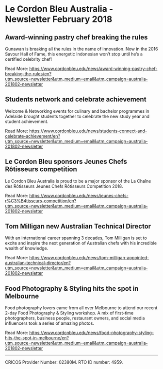 # Le Cordon Bleu Australia - Newsletter February 2018

## Award-winning pastry chef breaking the rules
Gunawan is breaking all the rules in the name of innovation. Now in the 2016 Savour Hall of Fame, this energetic Indonesian won’t stop until he’s a certified celebrity chef!

Read More: https://www.cordonbleu.edu/news/award-winning-pastry-chef-breaking-the-rules/en?utm_source=newsletter&utm_medium=email&utm_campaign=australia-201802-newsletter


## Students network and celebrate achievement
Welcome & Networking events for culinary and bachelor programmes in Adelaide brought students together to celebrate the new study year and student achievement.

Read More: https://www.cordonbleu.edu/news/students-connect-and-celebrate-achievement/en?utm_source=newsletter&utm_medium=email&utm_campaign=australia-201802-newsletter


## Le Cordon Bleu sponsors Jeunes Chefs Rôtisseurs competition
Le Cordon Bleu Australia is proud to be a major sponsor of the La Chaîne des Rôtisseurs Jeunes Chefs Rôtisseurs Competition 2018.

Read More: https://www.cordonbleu.edu/news/jeunes-chefs-r%C3%B4tisseurs-competition/en?utm_source=newsletter&utm_medium=email&utm_campaign=australia-201802-newsletter


## Tom Milligan new Australian Technical Director
With an international career spanning 3 decades, Tom Milligan is set to excite and inspire the next generation of Australian chefs with his incredible wealth of knowledge.

Read More: https://www.cordonbleu.edu/news/tom-milligan-appointed-australian-technical-director/en?utm_source=newsletter&utm_medium=email&utm_campaign=australia-201802-newsletter


## Food Photography & Styling hits the spot in Melbourne
Food photography lovers came from all over Melbourne to attend our recent 2-day Food Photography & Styling workshop. A mix of first-time photographers, business people, restaurant owners, and social media influencers took a series of amazing photos.

Read More: https://www.cordonbleu.edu/news/food-photography-styling-hits-the-spot-in-melbourne/en?utm_source=newsletter&utm_medium=email&utm_campaign=australia-201802-newsletter


---
CRICOS Provider Number: 02380M. RTO ID number: 4959.
            
